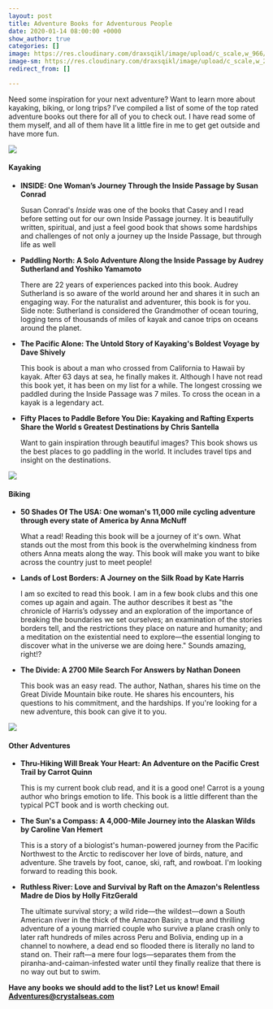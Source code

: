 ```yaml
---
layout: post
title: Adventure Books for Adventurous People
date: 2020-01-14 08:00:00 +0000
show_author: true
categories: []
image: https://res.cloudinary.com/draxsqikl/image/upload/c_scale,w_966/v1573248227/WestSide_DHP_w6vs7t.jpg
image-sm: https://res.cloudinary.com/draxsqikl/image/upload/c_scale,w_279/v1573248227/WestSide_DHP_w6vs7t.jpg
redirect_from: []

---
```

Need some inspiration for your next adventure? Want to learn more about kayaking, biking, or long trips? I’ve compiled a list of some of the top rated adventure books out there for all of you to check out. I have read some of them myself, and all of them have lit a little fire in me to get get outside and have more fun.

![](https://res.cloudinary.com/draxsqikl/image/upload/c_scale,w_794/v1486680602/crystalseas-westside-with-tim-33_hfo3j7.jpg)

#### **Kayaking**

* **INSIDE: One Woman’s Journey Through the Inside Passage by Susan Conrad**

  Susan Conrad's _Inside_ was one of the books that Casey and I read before setting out for our own Inside Passage journey. It is beautifully written, spiritual, and just a feel good book that shows some hardships and challenges of not only a journey up the Inside Passage, but through life as well
* **Paddling North: A Solo Adventure Along the Inside Passage by Audrey Sutherland and Yoshiko Yamamoto**

  There are 22 years of experiences packed into this book. Audrey Sutherland is so aware of the world around her and shares it in such an engaging way. For the naturalist and adventurer, this book is for you. Side note: Sutherland is considered the Grandmother of ocean touring, logging tens of thousands of miles of kayak and canoe trips on oceans around the planet.
* **The Pacific Alone: The Untold Story of Kayaking's Boldest Voyage by Dave Shively**

  This book is about a man who crossed from California to Hawaii by kayak. After 63 days at sea, he finally makes it. Although I have not read this book yet, it has been on my list for a while. The longest crossing we paddled during the Inside Passage was 7 miles. To cross the ocean in a kayak is a legendary act.
* **Fifty Places to Paddle Before You Die: Kayaking and Rafting Experts Share the World s Greatest Destinations by Chris Santella**

  Want to gain inspiration through beautiful images? This book shows us the best places to go paddling in the world. It includes travel tips and insight on the destinations.

![](https://res.cloudinary.com/draxsqikl/image/upload/c_scale,w_805/v1579038204/IMG_5072_wnoj3p.jpg)

#### **Biking**

* **50 Shades Of The USA: One woman's 11,000 mile cycling adventure through every state of America by Anna McNuff**

  What a read! Reading this book will be a journey of it's own. What stands out the most from this book is the overwhelming kindness from others Anna meats along the way. This book will make you want to bike across the country just to meet people!
* **Lands of Lost Borders: A Journey on the Silk Road by Kate Harris**

  I am so excited to read this book. I am in a few book clubs and this one comes up again and again. The author describes it best as "the chronicle of Harris’s odyssey and an exploration of the importance of breaking the boundaries we set ourselves; an examination of the stories borders tell, and the restrictions they place on nature and humanity; and a meditation on the existential need to explore—the essential longing to discover what in the universe we are doing here." Sounds amazing, right!?
* **The Divide: A 2700 Mile Search For Answers by Nathan Doneen**

  This book was an easy read. The author, Nathan, shares his time on the Great Divide Mountain bike route. He shares his encounters, his questions to his commitment, and the hardships. If you're looking for a new adventure, this book can give it to you.

![](https://res.cloudinary.com/draxsqikl/image/upload/c_scale,w_819/v1579038390/0018_lmtkam.jpg)

#### **Other Adventures**

* **Thru-Hiking Will Break Your Heart: An Adventure on the Pacific Crest Trail by Carrot Quinn**

  This is my current book club read, and it is a good one! Carrot is a young author who brings emotion to life. This book is a little different than the typical PCT book and is worth checking out.
* **The Sun's a Compass: A 4,000-Mile Journey into the Alaskan Wilds by Caroline Van Hemert**

  This is a story of a biologist's human-powered journey from the Pacific Northwest to the Arctic to rediscover her love of birds, nature, and adventure. She travels by foot, canoe, ski, raft, and rowboat. I'm looking forward to reading this book.
* **Ruthless River: Love and Survival by Raft on the Amazon's Relentless Madre de Dios by Holly FitzGerald**

  The ultimate survival story; a wild ride—the wildest—down a South American river in the thick of the Amazon Basin; a true and thrilling adventure of a young married couple who survive a plane crash only to later raft hundreds of miles across Peru and Bolivia, ending up in a channel to nowhere, a dead end so flooded there is literally no land to stand on. Their raft—a mere four logs—separates them from the piranha-and-caiman-infested water until they finally realize that there is no way out but to swim.

**Have any books we should add to the list? Let us know! Email Adventures@crystalseas.com**